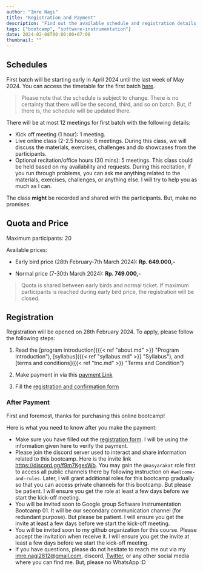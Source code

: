 ```yaml
---
author: "Imre Nagi"
title: "Registration and Payment"
description: "Find out the available schedule and registration details for the course/bootcamp"
tags: ["bootcamp", "software-instrumentation"]
date: 2024-02-08T00:00:00+07:00
thumbnail: ""
---
```


## Schedules

First batch will be starting early in April 2024 until the last week of May 2024. You can access the timetable for the first batch [here](https://docs.google.com/spreadsheets/d/16wlOJjRgutrN5lHK0LhQ550L68wz_L-zfzUkTOkIdVI/edit?usp=sharing). 

> Please note that the schedule is subject to change. There is no certainty that there will be the second, third, and so on batch. But, if there is, the schedule will be updated there.

There will be at most 12 meetings for first batch with the following details:
  
  * Kick off meeting (1 hour): 1 meeting.
  * Live online class (2-2.5 hours): 6 meetings. During this class, we will discuss the materials, exercises, challenges and do showcases from the participants.
  * Optional recitation/office hours (30 mins): 5 meetings. This class could be held based on my availability and requests. During this recitation, if you run through problems, you can ask me anything related to the materials, exercises, challenges, or anything else. I will try to help you as much as I can.

The class **might** be recorded and shared with the participants. But, make no promises.

## Quota and Price 

Maximum participants: 20

Available prices:

* Early bird price (28th February-7th March 2024): **Rp. 649.000,-**

* Normal price (7-30th March 2024): **Rp. 749.000,-**

> Quota is shared between early birds and normal ticket. If maximum participants is reached during early bird price, the registration will be closed.

## Registration

Registration will be opened on 28th February 2024. To apply, please follow the following steps:

1. Read the [program introduction]({{< ref "about.md" >}} "Program Introduction"), [syllabus]({{< ref "syllabus.md" >}} "Syllabus"), and [terms and conditions]({{< ref "tnc.md" >}} "Terms and Condition") 

1. Make payment in via this [payment Link](https://invoice.xendit.co/od/inse4101-012024-eb)

1. Fill the [registration and confirmation form](https://docs.google.com/forms/d/e/1FAIpQLScLyhRSzTfVvJDbpTuD37iITqHpFc2j--KOCfXxjf06jGYXMw/viewform)

### After Payment

First and foremost, thanks for purchasing this online bootcamp!

Here is what you need to know after you make the payment:

* Make sure you have filled out the [registration form](https://docs.google.com/forms/d/e/1FAIpQLScLyhRSzTfVvJDbpTuD37iITqHpFc2j--KOCfXxjf06jGYXMw/viewform). I will be using the information given here to verify the payment.
* Please join the discord server used to interact and share information related to this bootcamp. Here is the invite link https://discord.gg/f9m7KgesWb. You may gain the `@masyarakat` role first to access all public channels there by following instruction on `#welcome-and-rules`. Later, I will grant additional roles for this bootcamp gradually so that you can access private channels for this bootcamp. But please be patient. I will ensure you get the role at least a few days before we start the kick-off meeting.
* You will be invited soon to Google group Software Instrumentation Bootcamp 01. It will be our secondary communication channel (for redundant purpose). But please be patient. I will ensure you get the invite at least a few days before we start the kick-off meeting.
* You will be invited soon to my github organization for this course. Please accept the invitation when receive it. I will ensure you get the invite at least a few days before we start the kick-off meeting.
* If you have questions, please do not hesitate to reach me out via my <imre.nagi2812@gmail.com>, discord, [Twitter](https://twitter.com/imrenagi), or any other social media where you can find me. But, please no WhatsApp :D 